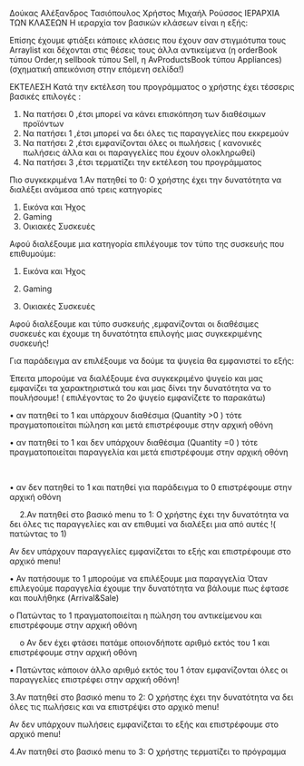 Δούκας Αλέξανδρος 
Τασιόπουλος Χρήστος 
Μιχαήλ Ρούσσος 
ΙΕΡΑΡΧΙΑ ΤΩΝ ΚΛΑΣΕΩΝ
Η ιεραρχία τον βασικών κλάσεων είναι η εξής:


Επίσης έχουμε φτιάξει κάποιες κλάσεις που έχουν σαν στιγμιότυπα τους Arraylist και δέχονται στις θέσεις τους άλλα αντικείμενα (η orderBook τύπου Order,η sellbook τύπου Sell, η  AvProductsBook τύπου Appliances)(σχηματική απεικόνιση στην επόμενη σελίδα!)


ΕΚΤΕΛΕΣΗ
Κατά την εκτέλεση του προγράμματος ο χρήστης έχει τέσσερις βασικές επιλογές :
1.	Να πατήσει 0 ,έτσι μπορεί να κάνει επισκόπηση των διαθέσιμων προϊόντων
2.	Να πατήσει 1 ,έτσι μπορεί να δει όλες τις παραγγελίες που εκκρεμούν
3.	Να πατήσει 2 ,έτσι εμφανίζονται όλες οι πωλήσεις ( κανονικές πωλήσεις άλλα και οι παραγγελίες που έχουν ολοκληρωθεί)
4.	Να πατήσει 3 ,έτσι τερματίζει την εκτέλεση του προγράμματος









Πιο συγκεκριμένα
1.Αν πατηθεί το 0:
	Ο χρήστης έχει την δυνατότητα να διαλέξει ανάμεσα από τρεις κατηγορίες
1.	Εικόνα και Ήχος
2.	Gaming
3.	Οικιακές Συσκευές
 
Αφού διαλέξουμε μια κατηγορία επιλέγουμε τον τύπο της συσκευής που επιθυμούμε:
1.	Εικόνα και Ήχος
 

2.	Gaming
 

3.	Οικιακές Συσκευές
 
Αφού διαλέξουμε και τύπο συσκευής ,εμφανίζονται οι διαθέσιμες συσκευές και έχουμε τη δυνατότητα επιλογής μιας συγκεκριμένης συσκευής!

Για παράδειγμα αν επιλέξουμε να δούμε τα ψυγεία θα εμφανιστεί το εξής:











Έπειτα μπορούμε να διαλέξουμε ένα συγκεκριμένο ψυγείο και  μας εμφανίζει τα χαρακτηριστικά του και μας δίνει την δυνατότητα να το πουλήσουμε! ( επιλέγοντας το 2ο ψυγείο εμφανίζετε το παρακάτω)












•	αν πατηθεί το 1 και υπάρχουν διαθέσιμα (Quantity >0 ) τότε πραγματοποιείται πώληση και μετά επιστρέφουμε στην αρχική οθόνη

 
•	αν πατηθεί το 1 και δεν  υπάρχουν διαθέσιμα (Quantity =0 ) τότε πραγματοποιείται παραγγελία και μετά επιστρέφουμε στην αρχική οθόνη

 
 

•	αν δεν πατηθεί το 1  και πατηθεί για παράδειγμα το 0 επιστρέφουμε στην αρχική οθόνη

 



 
2.Αν πατηθεί στο βασικό menu το 1:
Ο χρήστης έχει την δυνατότητα να δει όλες τις παραγγελίες και αν επιθυμεί να διαλέξει μια από αυτές !( πατώντας το 1)
 
Αν δεν υπάρχουν παραγγελίες εμφανίζεται  το εξής και επιστρέφουμε στο αρχικό menu!



•	Αν πατήσουμε το 1 μπορούμε να επιλέξουμε μια παραγγελία 
Όταν επιλεγούμε παραγγελία έχουμε την  δυνατότητα να βάλουμε πως έφτασε και  πουλήθηκε (Arrival&Sale)
 
o	Πατώντας το 1 πραγματοποιείται η πώληση του αντικείμενου  και επιστρέφουμε στην αρχική οθόνη

 
 
o	Αν δεν έχει φτάσει πατάμε οποιονδήποτε αριθμό εκτός του 1 και επιστρέφουμε στην αρχική οθόνη 

 
•	Πατώντας κάποιον άλλο αριθμό εκτός του 1 όταν εμφανίζονται όλες οι παραγγελίες επιστρέφει στην αρχική οθόνη!












3.Αν πατηθεί στο βασικό menu το 2:
Ο χρήστης έχει την δυνατότητα να δει όλες τις πωλήσεις και να επιστρέψει στο αρχικό menu!
 
Αν δεν υπάρχουν πωλήσεις εμφανίζεται το εξής και επιστρέφουμε στο αρχικό menu!
	







4.Αν πατηθεί στο βασικό menu το 3:
Ο χρήστης τερματίζει το πρόγραμμα
 
